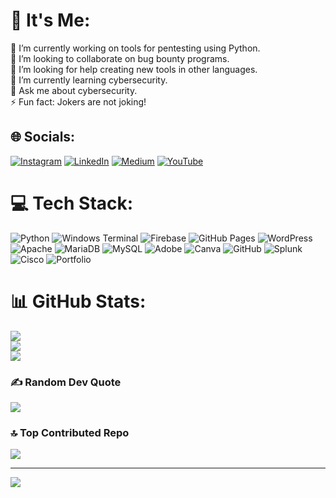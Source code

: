 # 💫 It's Me:
🔭 I’m currently working on tools for pentesting using Python.<br>
👯 I’m looking to collaborate on bug bounty programs.<br>
🤝 I’m looking for help creating new tools in other languages.<br>
🌱 I’m currently learning cybersecurity.<br>
💬 Ask me about cybersecurity.<br>
⚡ Fun fact: Jokers are not joking!

## 🌐 Socials:
[![Instagram](https://img.shields.io/badge/Instagram-%23E4405F.svg?logo=Instagram&logoColor=white)](https://instagram.com/_sooraj_nair__) 
[![LinkedIn](https://img.shields.io/badge/LinkedIn-%230077B5.svg?logo=linkedin&logoColor=white)](https://linkedin.com/in/sooraj-nair-408039311) 
[![Medium](https://img.shields.io/badge/Medium-12100E?logo=medium&logoColor=white)](https://medium.com/@SOORAJ-NAIR) 
[![YouTube](https://img.shields.io/badge/YouTube-%23FF0000.svg?logo=YouTube&logoColor=white)](https://youtube.com/@SOORAJ_NAIR_)

# 💻 Tech Stack:
![Python](https://img.shields.io/badge/python-3670A0?style=flat&logo=python&logoColor=ffdd54) 
![Windows Terminal](https://img.shields.io/badge/Windows%20Terminal-%234D4D4D.svg?style=flat&logo=windows-terminal&logoColor=white) 
![Firebase](https://img.shields.io/badge/firebase-%23039BE5.svg?style=flat&logo=firebase) 
![GitHub Pages](https://img.shields.io/badge/github%20pages-121013?style=flat&logo=github&logoColor=white) 
![WordPress](https://img.shields.io/badge/WordPress-%23117AC9.svg?style=flat&logo=WordPress&logoColor=white) 
![Apache](https://img.shields.io/badge/apache-%23D42029.svg?style=flat&logo=apache&logoColor=white) 
![MariaDB](https://img.shields.io/badge/MariaDB-003545?style=flat&logo=mariadb&logoColor=white) 
![MySQL](https://img.shields.io/badge/mysql-4479A1.svg?style=flat&logo=mysql&logoColor=white) 
![Adobe](https://img.shields.io/badge/adobe-%23FF0000.svg?style=flat&logo=adobe&logoColor=white) 
![Canva](https://img.shields.io/badge/Canva-%2300C4CC.svg?style=flat&logo=Canva&logoColor=white) 
![GitHub](https://img.shields.io/badge/github-%23121011.svg?style=flat&logo=github&logoColor=white) 
![Splunk](https://img.shields.io/badge/splunk-%23000000.svg?style=flat&logo=splunk&logoColor=white) 
![Cisco](https://img.shields.io/badge/cisco-%23049fd9.svg?style=flat&logo=cisco&logoColor=black) 
![Portfolio](https://img.shields.io/badge/Portfolio-%23000000.svg?style=flat&logo=firefox&logoColor=#FF7139)

# 📊 GitHub Stats:
![](https://github-readme-stats.vercel.app/api?username=SOORAJNAIR-IS-HERE&theme=neon&hide_border=false&include_all_commits=true&count_private=true)<br/>
![](https://github-readme-streak-stats.herokuapp.com/?user=SOORAJNAIR-IS-HERE&theme=neon&hide_border=false)<br/>
![](https://github-readme-stats.vercel.app/api/top-langs/?username=SOORAJNAIR-IS-HERE&theme=neon&hide_border=false&include_all_commits=true&count_private=true&layout=compact)

### ✍️ Random Dev Quote
![](https://quotes-github-readme.vercel.app/api?type=horizontal&theme=radical)

### 🔝 Top Contributed Repo
![](https://github-contributor-stats.vercel.app/api?username=SOORAJNAIR-IS-HERE&limit=5&theme=dark&combine_all_yearly_contributions=true)

---
[![](https://visitcount.itsvg.in/api?id=SOORAJNAIR-IS-HERE&icon=5&color=3)](https://visitcount.itsvg.in)

<!-- Proudly created with GPRM ( https://gprm.itsvg.in ) -->
